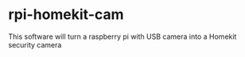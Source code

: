 # rpi-homekit-cam
 This software will turn a raspberry pi with USB camera into a Homekit security camera
